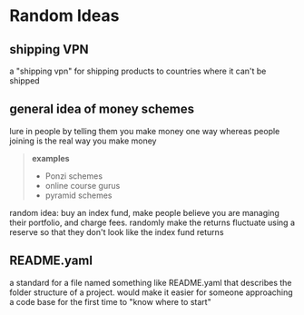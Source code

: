 # Random Ideas

## shipping VPN

a "shipping vpn" for shipping products to countries where it can't be shipped

## general idea of money schemes

lure in people by telling them you make money one way whereas people joining is the real way you make money

> **examples**
>
> - Ponzi schemes
> - online course gurus
> - pyramid schemes

random idea: buy an index fund, make people believe you are managing their portfolio, and charge fees. randomly make the returns fluctuate using a reserve so that they don't look like the index fund returns

## README.yaml

a standard for a file named something like README.yaml that describes the folder structure of a project. would make it easier for someone approaching a code base for the first time to "know where to start"
